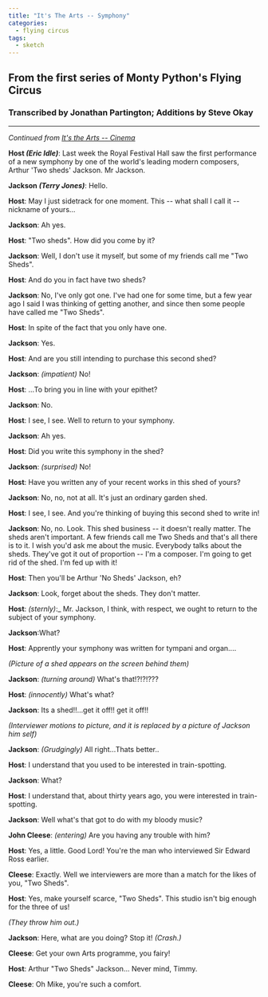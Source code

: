 ```yaml
---
title: "It's The Arts -- Symphony"
categories:
  - flying circus
tags:
  - sketch
---
```


## From the first series of Monty Python's Flying Circus
### Transcribed by Jonathan Partington; Additions by Steve Okay

---

_Continued from [It's the Arts -- Cinema](../itstheartscinema)_

**Host _(Eric Idle)_**: Last week the Royal Festival Hall saw the first performance of a new symphony by one of the world's leading modern composers, Arthur 'Two sheds' Jackson. Mr Jackson.

**Jackson _(Terry Jones)_**: Hello.

**Host**: May I just sidetrack for one moment. This -- what shall I call it -- nickname of yours...

**Jackson**: Ah yes.

**Host**: "Two sheds". How did you come by it?

**Jackson**: Well, I don't use it myself, but some of my friends call me "Two Sheds".

**Host**: And do you in fact have two sheds?

**Jackson**: No, I've only got one. I've had one for some time, but a few year ago I said I was thinking of getting another, and since then some people have called me "Two Sheds".

**Host**: In spite of the fact that you only have one.

**Jackson**: Yes.

**Host**: And are you still intending to purchase this second shed?

**Jackson**: _(impatient)_ No!

**Host**: ...To bring you in line with your epithet?

**Jackson**: No.

**Host**: I see, I see. Well to return to your symphony.

**Jackson**: Ah yes.

**Host**: Did you write this symphony in the shed?

**Jackson**: _(surprised)_ No!

**Host**: Have you written any of your recent works in this shed of yours?

**Jackson**: No, no, not at all. It's just an ordinary garden shed.

**Host**: I see, I see.	And you're thinking of buying this second shed to write in!

**Jackson**: No, no. Look. This shed business -- it doesn't really matter. The sheds aren't important. A few friends call me Two Sheds and that's all there is to it. I wish you'd ask me about the music. Everybody talks about the sheds. They've got it out of proportion -- I'm a composer. I'm going to get rid of the shed. I'm fed up with it!

**Host**:	Then you'll be Arthur 'No Sheds' Jackson, eh?

**Jackson**: Look, forget about the sheds. They don't matter.

**Host**: _(sternly)_:_ Mr. Jackson, I think, with respect, we ought to return to the subject of your symphony.

**Jackson**:What?

**Host**:	Apprently your symphony was written for tympani and organ....

_(Picture of a shed appears on the screen behind them)_

**Jackson**: _(turning around)_ What's that!?!?!???

**Host**: _(innocently)_ What's what?

**Jackson**: Its a shed!!...get it off!! get it off!!

_(Interviewer motions to picture, and it is replaced by a picture of Jackson him self)_

**Jackson**: _(Grudgingly)_ All right...Thats better..

**Host**: I understand that you used to be interested in train-spotting.

**Jackson**: What?

**Host**: I understand that, about thirty years ago, you were interested in train-spotting.

**Jackson**: Well what's that got to do with my bloody music?

**John Cleese**: _(entering)_ Are you having any trouble with him?

**Host**: Yes, a little. Good Lord! You're the man who interviewed Sir Edward Ross earlier.

**Cleese**: Exactly. Well we interviewers are more than a match for the likes of you, "Two Sheds".

**Host**: Yes, make yourself scarce, "Two Sheds". This studio isn't big enough for the three of us!

_(They throw him out.)_

**Jackson**: Here, what are you doing? Stop it! _(Crash.)_

**Cleese**: Get your own Arts programme, you fairy!

**Host**: Arthur "Two Sheds" Jackson... Never mind, Timmy.

**Cleese**: Oh Mike, you're such a comfort.